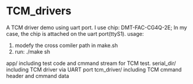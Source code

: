 # TCM_drivers
A TCM driver demo using uart port.
  I use chip: DMT-FAC-CG4Q-2E;
  In my case, the chip is attached on the uart port(ttyS1).
usage:
  1. modefy the cross comiler path in make.sh
  2. run: ./make sh
  
 app/ including test code and cmmand stream for TCM test. 
 serial_dir/ including TCM driver via UART port
 tcm_driver/ including TCM cmmand header and cmmand data
 
